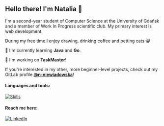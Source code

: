 ## Hello there! I'm Natalia 👋

I'm a second-year student of Computer Science at the University of Gdańsk and a member of Work In Progress scientific club. My primary interest is web development.

During my free time I enjoy drawing, drinking coffee and petting cats :smile_cat:

:rocket: I'm currently learning **Java** and **Go**.

:telescope: I'm working on **TaskMaster**!

If you're interested in my other, more beginner-level projects, check out my GitLab profile **[@n-niewiadowska](https://gitlab.com/n-niewiadowska)**!

#### Languages and tools:

[![Skills](https://skillicons.dev/icons?i=js,ts,py,html,css,scala,bash,react,nextjs,sass,nodejs,express,flask,figma,mongodb,mysql,git,docker&perline=7)](https://skillicons.dev)

#### Reach me here:

[![LinkedIn](https://img.shields.io/badge/LinkedIn-0077B5?style=for-the-badge&logo=linkedin&logoColor=white)](https://www.linkedin.com/in/natalia-niewiadowska/)
